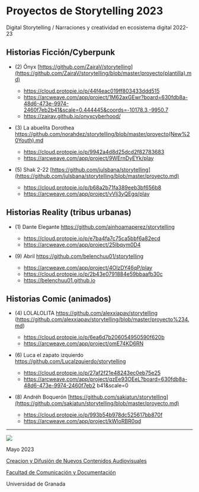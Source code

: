 
# Proyectos de Storytelling 2023

Digital Storytelling / Narraciones y creatividad en ecosistema digital 2022-23


## Historias Ficción/Cyberpunk

- (2) Ónyx	[https://github.com/ZairaV/storytelling](https://github.com/ZairaV/storytelling/blob/master/proyecto(plantilla).md) 
  * https://cloud.protopie.io/p/44f4eac019ff803433ddd515
  * https://arcweave.com/app/project/1M62axGEwr?board=630fdb8a-48d6-473e-9974-2460f7eb2b41&scale=0.444445&coords=-10178.3,-9950.7
  * https://zairav.github.io/onyxcyberhood/


- (3) La abuelita Dorothea	https://github.com/norahdez/storytelling/blob/master/proyecto(New%20Youth).md
  * https://cloud.protopie.io/p/9942a4d8d25dcd2f82783683
  * https://arcweave.com/app/project/9WErnDyEYk/play


- (5) Shak 2-22	[https://github.com/julsbana/storytelling](https://github.com/julsbana/storytelling/blob/master/proyecto.md)
  * https://cloud.protopie.io/p/b68a2b71fa389eeb3bf656b8	
  * https://arcweave.com/app/project/vVlj3yQEgq/play    

## Historias Reality (tribus urbanas) 

- (1) Dante Elegante	https://github.com/ainhoamaperez/storytelling
  * https://cloud.protopie.io/p/e7ba4fa7c75ca5bbf6a82ecd	
  * https://arcweave.com/app/project/25lbqym0D4 

- (9) Abril	https://github.com/belenchuu01/storytelling
  * https://arcweave.com/app/project/4OlzDY46qP/play
  * https://cloud.protopie.io/p/2b43e0791884e59bbaafb30c
  * https://belenchuu01.github.io


## Historias Comic (animados) 

- (4) LOLALOLITA	https://github.com/alexxiapav/storytelling (https://github.com/alexxiapav/storytelling/blob/master/proyecto%234.md)
  * https://cloud.protopie.io/p/6ea6d7b206054950590f620b
  * https://arcweave.com/app/project/omE74KD6RN


- (6) Luca el zapato izquierdo	https://github.com/LucaIzquierdo/storytelling
  * https://cloud.protopie.io/p/27af2f21e48243ec0eb75e25
  * https://arcweave.com/app/project/qzEe93OEeL?board=630fdb8a-48d6-473e-9974-2460f7eb2 b41&scale=0


- (8)	Andréh Boquerón	[https://github.com/sakiatun/storytelling](https://github.com/sakiatun/storytelling/blob/master/proyecto.md)
  * https://cloud.protopie.io/p/993b54b978dc525617bb870f
  * https://arcweave.com/app/project/kWloRBR0qd
  




-----



![](https://upload.wikimedia.org/wikipedia/commons/thumb/6/62/CC-BY-SA-Andere_Wikis_%28v%29.svg/200px-CC-BY-SA-Andere_Wikis_%28v%29.svg.png)

Mayo 2023 

[Creacion y Difusión de Nuevos Contenidos Audiovisuales](http://utopolis.ugr.es/medialab)

[Facultad de Comunicación y Documentación](http://fcd.ugr.es)

Universidad de Granada
